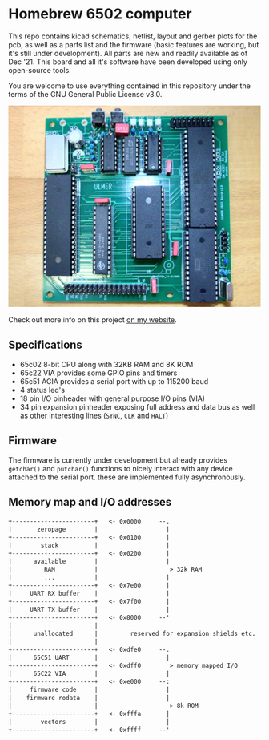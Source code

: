 # Homebrew 6502 computer

This repo contains kicad schematics, netlist, layout and gerber plots for the pcb,
as well as a parts list and the firmware (basic features are working, but it's
still under development). All parts are new and readily available as of Dec '21.
This board and all it's software have been developed using only open-source tools.

You are welcome to use everything contained in this repository under the
terms of the GNU General Public License v3.0.

![PCB Rendering](./board_scaled.jpg)

Check out more info on this project [on my website](https://www.aulmer.at/6502.html).

## Specifications

* 65c02 8-bit CPU along with 32KB RAM and 8K ROM
* 65c22 VIA provides some GPIO pins and timers
* 65c51 ACIA provides a serial port with up to 115200 baud
* 4 status led's
* 18 pin I/O pinheader with general purpose I/O pins (VIA)
* 34 pin expansion pinheader exposing full address and data bus
as well as other interesting lines (`SYNC`, `CLK` and `HALT`)

## Firmware

The firmware is currently under development but already provides
`getchar()` and `putchar()` functions to nicely interact with any
device attached to the serial port. these are implemented fully
asynchronously.

## Memory map and I/O addresses

```plaintext
+-----------------------+   <- 0x0000     --.
|       zeropage        |                   |
+-----------------------+   <- 0x0100       |
|        stack          |                   |
+-----------------------+   <- 0x0200       |
|      available        |                   |
|         RAM           |                    > 32k RAM
|         ...           |                   |
+-----------------------+   <- 0x7e00       |
|     UART RX buffer    |                   |
+-----------------------+   <- 0x7f00       |
|     UART TX buffer    |                   |
+-----------------------+   <- 0x8000     --'
|                       |
|      unallocated      |         reserved for expansion shields etc.
|                       |
+-----------------------+   <- 0xdfe0     --.
|      65C51 UART       |                   |
+-----------------------+   <- 0xdff0        > memory mapped I/O
|      65C22 VIA        |                   |
+-----------------------+   <- 0xe000     --:
|     firmware code     |                   |
|    firmware rodata    |                   |
|                       |                    > 8k ROM
+-----------------------+   <- 0xfffa       |
|        vectors        |                   |
+-----------------------+   <- 0xffff     --'
```
